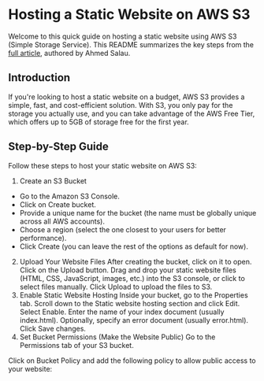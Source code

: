 # Hosting a Static Website on AWS S3
Welcome to this quick guide on hosting a static website using AWS S3 (Simple Storage Service). This README summarizes the key steps from the [full article](https://medon.hashnode.dev/how-to-host-your-website-on-amazon-s3-a-step-by-step-guide), authored by Ahmed Salau.
## Introduction
If you're looking to host a static website on a budget, AWS S3 provides a simple, fast, and cost-efficient solution. With S3, you only pay for the storage you actually use, and you can take advantage of the AWS Free Tier, which offers up to 5GB of storage free for the first year.
## Step-by-Step Guide
Follow these steps to host your static website on AWS S3:

1. Create an S3 Bucket
  - Go to the Amazon S3 Console.
  - Click on Create bucket.
  - Provide a unique name for the bucket (the name must be globally unique across all AWS accounts).
  - Choose a region (select the one closest to your users for better performance).
  - Click Create (you can leave the rest of the options as default for now).
2. Upload Your Website Files
After creating the bucket, click on it to open.
Click on the Upload button.
Drag and drop your static website files (HTML, CSS, JavaScript, images, etc.) into the S3 console, or click to select files manually.
Click Upload to upload the files to S3.
3. Enable Static Website Hosting
Inside your bucket, go to the Properties tab.
Scroll down to the Static website hosting section and click Edit.
Select Enable.
Enter the name of your index document (usually index.html).
Optionally, specify an error document (usually error.html).
Click Save changes.
4. Set Bucket Permissions (Make the Website Public)
Go to the Permissions tab of your S3 bucket.

Click on Bucket Policy and add the following policy to allow public access to your website:

